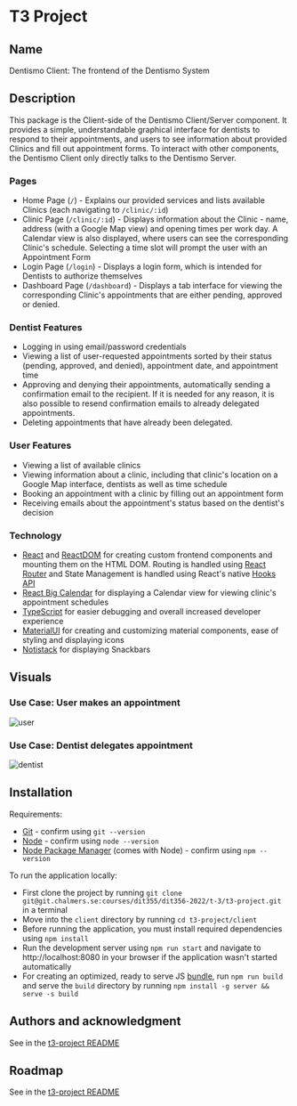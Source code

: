 # T3 Project

## Name

Dentismo Client: The frontend of the Dentismo System

## Description

This package is the Client-side of the Dentismo Client/Server component. It provides a simple, understandable graphical interface for dentists to respond to their appointments, and users to see information about provided Clinics and fill out appointment forms. To interact with other components, the Dentismo Client only directly talks to the Dentismo Server.

### Pages

- Home Page (`­/`) - Explains our provided services and lists available Clinics (each navigating to `/clinic/:id`)
- Clinic Page (`/clinic/:id`) - Displays information about the Clinic - name, address (with a Google Map view) and opening times per work day. A Calendar view is also displayed, where users can see the corresponding Clinic's schedule. Selecting a time slot will prompt the user with an Appointment Form
- Login Page (`/login`) - Displays a login form, which is intended for Dentists to authorize themselves
- Dashboard Page (`/dashboard`) - Displays a tab interface for viewing the corresponding Clinic's appointments that are either pending, approved or denied.

### Dentist Features

- Logging in using email/password credentials
- Viewing a list of user-requested appointments sorted by their status (pending, approved, and denied), appointment date, and appointment time
- Approving and denying their appointments, automatically sending a confirmation email to the recipient. If it is needed for any reason, it is also possible to resend confirmation emails to already delegated appointments.
- Deleting appointments that have already been delegated.

### User Features

- Viewing a list of available clinics
- Viewing information about a clinic, including that clinic's location on a Google Map interface, dentists as well as time schedule
- Booking an appointment with a clinic by filling out an appointment form
- Receiving emails about the appointment's status based on the dentist's decision

### Technology

- [React](https://reactjs.org/docs/react-api.html) and [ReactDOM](https://reactjs.org/docs/react-dom.html) for creating custom frontend components and mounting them on the HTML DOM. Routing is handled using [React Router](https://reactrouter.com/en/main) and State Management is handled using React's native [Hooks API](https://reactjs.org/docs/hooks-reference.html)
- [React Big Calendar](https://www.npmjs.com/package/react-big-calendar) for displaying a Calendar view for viewing clinic's appointment schedules
- [TypeScript](https://www.typescriptlang.org/) for easier debugging and overall increased developer experience
- [MaterialUI](https://mui.com/) for creating and customizing material components, ease of styling and displaying icons
- [Notistack](https://notistack.com/) for displaying Snackbars

## Visuals

### Use Case: User makes an appointment

![user](https://media.giphy.com/media/M7caU7Ex3L9Ki1VvEc/giphy.gif)

### Use Case: Dentist delegates appointment

![dentist](https://media.giphy.com/media/atDQoRzTqVtQImkFCD/giphy.gif)

## Installation

Requirements:

- [Git](https://git-scm.com/book/en/v2/Getting-Started-The-Command-Line) - confirm using `git --version`
- [Node](https://nodejs.org/en/) - confirm using `node --version`
- [Node Package Manager](https://www.npmjs.com/) (comes with Node) - confirm using `npm --version`

To run the application locally:

- First clone the project by running `git clone git@git.chalmers.se:courses/dit355/dit356-2022/t-3/t3-project.git` in a terminal
- Move into the `client` directory by running `cd t3-project/client`
- Before running the application, you must install required dependencies using `npm install`
- Run the development server using `npm run start` and navigate to http://localhost:8080 in your browser if the application wasn't started automatically
- For creating an optimized, ready to serve JS [bundle](https://medium.com/@gimenete/how-javascript-bundlers-work-1fc0d0caf2da), run `npm run build` and serve the `build` directory by running `npm install -g server && serve -s build`

## Authors and acknowledgment

See in the [t3-project README](https://git.chalmers.se/courses/dit355/dit356-2022/t-3/t3-project/-/tree/main#user-content-authors-and-acknowledgment)

## Roadmap

See in the [t3-project README](https://git.chalmers.se/courses/dit355/dit356-2022/t-3/t3-project/-/tree/main#user-content-roadmap)
